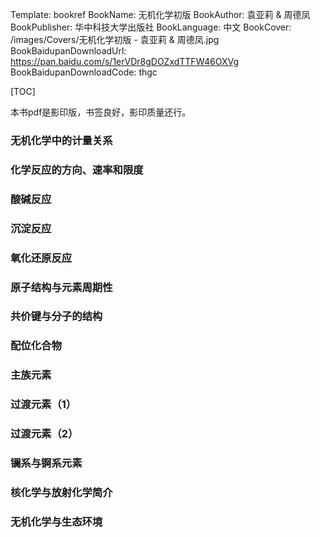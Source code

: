 Template: bookref
BookName: 无机化学初版
BookAuthor: 袁亚莉 & 周德凤
BookPublisher: 华中科技大学出版社
BookLanguage: 中文
BookCover: /images/Covers/无机化学初版 - 袁亚莉 & 周德凤.jpg
BookBaidupanDownloadUrl: https://pan.baidu.com/s/1erVDr8gDOZxdTTFW46OXVg 
BookBaidupanDownloadCode: thgc

[TOC]

本书pdf是影印版，书签良好，影印质量还行。

### 无机化学中的计量关系

### 化学反应的方向、速率和限度

### 酸碱反应

### 沉淀反应

### 氧化还原反应

### 原子结构与元素周期性

### 共价键与分子的结构

### 配位化合物

### 主族元素

### 过渡元素（1）

### 过渡元素（2）

### 镧系与锕系元素

### 核化学与放射化学简介

### 无机化学与生态环境

